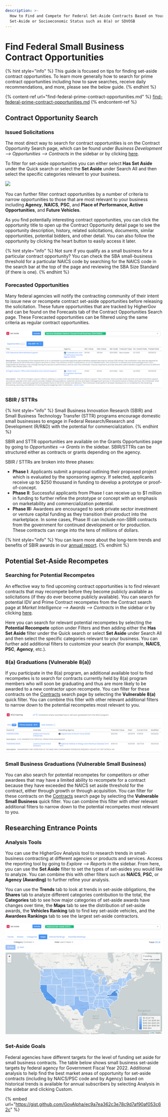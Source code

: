 ```yaml
---
description: >-
  How to Find and Compete for Federal Set-Aside Contracts Based on Your
  Set-Aside or Socioeconomic Status such as 8(a) or SDVOSB
---
```


# Find Federal Small Business  Contract Opportunities

{% hint style="info" %}
This guide is focused on tips for finding set-aside contract opportunities.  To learn more generally how to search for prime contract opportunities including how to save searches, receive daily recommendations, and more, please see the below guide.
{% endhint %}

{% content-ref url="find-federal-prime-contract-opportunities.md" %}
[find-federal-prime-contract-opportunities.md](find-federal-prime-contract-opportunities.md)
{% endcontent-ref %}

## Contract Opportunity Search

### Issued Solicitations

The most direct way to search for contract opportunities is on the Contract Opportunity Search page, which can be found under _Business Development --> Opportunities --> Contracts_ in the sidebar or by clicking [here](https://www.highergov.com/contract-opportunity/).

To filter for set-aside opportunities you can either select **Has Set Aside** under the Quick search or select the **Set Aside** under Search All and then select the specific categories relevant to your business.

![](../.gitbook/assets/opp\_has\_set\_aside.png)

You can further filter contract opportunities by a number of criteria to narrow opportunities to those that are most relevant to your business including **Agency**, **NAICS**, **PSC**, and **Place of Performance, Active Opportunities**, and **Future Vehicles**. &#x20;

As you find potentially interesting contract opportunities, you can click the opportunity title to open up the Contract Opportunity detail page to see the opportunity description, history, related solicitations, documents, similar opportunities, potential bidders, and other detail.  You can also follow the opportunity by clicking the heart button to easily access it later.&#x20;

{% hint style="info" %}
Not sure if you qualify as a small business for a particular contract opportunity?  You can check the SBA small-business threshold for a particular NAICS code by searching for the NAICS code in the search bar at the top of the page and reviewing the SBA Size Standard (if there is one).&#x20;
{% endhint %}

### Forecasted Opportunities

Many federal agencies will notify the contracting community of their intent to issue new or recompete contract set-aside opportunities before releasing the solicitation.  These future opportunities that are tracked by HigherGov and can be found on the Forecasts tab of the Contract Opportunities Search page.  These Forecasted opportunities can be filtered using the same criteria as regular contract opportunities.

![](../.gitbook/assets/pre-rfp-opp.png)

### SBIR / STTRs

{% hint style="info" %}
Small Business Innovation Research (SBIR) and Small Business Technology Transfer (STTR) programs encourage domestic small businesses to engage in Federal Research/Research and Development (R/R\&D) with the potential for commercialization.
{% endhint %}

SBIR and STTR opportunities are available on the Grants Opportunities page by going to _Opportunities --> Grants_ in the sidebar.  SBIR/STTRs can be structured either as contracts or grants depending on the agency.

SBIR / STTRs are broken into three phases:&#x20;

* **Phase I**: Applicants submit a proposal outlining their proposed project which is evaluated by the sponsoring agency. If selected, applicants receive up to $250 thousand in funding to develop a prototype or proof-of-concept.
* **Phase II**: Successful applicants from Phase I can receive up to $1 million in funding to further refine the prototype or concept with an emphasis on marketability and commercialization potential.
* **Phase III:** Awardees are encouraged to seek private sector investment or venture capital funding as they transition their product into the marketplace.  In some cases, Phase III can include non-SBIR contracts from the government for continued development or for production.  These contracts can range into the tens of millions of dollars.

{% hint style="info" %}
You can learn more about the long-term trends and benefits of SBIR awards in our [annual report](https://www.highergov.com/news/sbir-awards-reach-record-high-2023/).
{% endhint %}

## Potential Set-Aside Recompetes

### Searching for Potential Recompetes

An effective way to find upcoming contract opportunities is to find relevant contracts that may recompete before they become publicly available as solicitations (if they do ever become publicly available).  You can search for potential IDV and Prime Contract recompetes from the Contract search page at _Market Intelligence --> Awards --> Contracts_ in the sidebar or by clicking [here](https://www.govalpha.com/contract/). &#x20;

Here you can search for relevant potential recompetes by selecting the **Potential Recompete** option under Filters and then adding either the **Has Set Aside** filter under the Quick search or select **Set Aside** under Search All and then select the specific categories relevant to your business.  You can further add additional filters to customize your search (for example, **NAICS**, **PSC**, **Agency**, etc.). &#x20;

### 8(a) Graduations (Vulnerable 8(a))

If you participate in the 8(a) program, an additional available tool to find recompetes is to search for contracts currently held by 8(a) program members who will soon be graduating and thus are more likely to be awarded to a new contractor upon recompete.  You can filter for these contracts on the [Contracts](https://www.highergov.com/contract/) search page by selecting the **Vulnerable 8(a)** quick filter.  You can combine this filter with other relevant additional filters to narrow down to the potential recompetes most relevant to you.

![](<../.gitbook/assets/8a (1).png>)

### Small Business Graduations (Vulnerable Small Business)

You can also search for potential recompetes for competitors or other awardees that may have a limited ability to recompete for a contract because they have exceeded the NAICS set aside threshold for the contract, either through growth or through acquisition.  You can filter for these contracts on the [Contracts](https://www.highergov.com/contract/) search page by selecting the **Vulnerable Small Business** quick filter.  You can combine this filter with other relevant additional filters to narrow down to the potential recompetes most relevant to you.

## **Researching Entrance Points**

### Analysis Tools

You can use the HigherGov Analysis tool to research trends in small-business contracting at different agencies or products and services.  Access the reporting tool by going to _Explore --> Reports_ in the sidebar.  From here, you can use the **Set Aside** filter to set the types of set-asides you would like to analyze.  You can combine this with other filters such as **NAICS**, **PSC**, or **Agency (Awarding)** to further refine your analysis.

You can use the **Trends** tab to look at trends in set-aside obligations, the **Shares** tab to analyze different categories contribution to the total, the **Categories** tab to see how major categories of set-aside awards have changes over time, the **Maps** tab to see the distribution of set-aside awards, the **Vehicles Ranking** tab to find key set-aside vehicles, and the **Awardees Rankings** tab to see the largest set-aside contractors.

![](../.gitbook/assets/map.png)

### **Set-Aside Goals**

Federal agencies have different targets for the level of funding set aside for small business contracts. The table below shows small business set-aside targets by federal agency for Government Fiscal Year 2022. Additional analysis to help find the best market areas of opportunity for set-aside contracts (including by NAICS/PSC code and by Agency) based on historical trends is available for annual subscribers by selecting Analysis in the sidebar and clicking Custom.

{% embed url="https://gist.github.com/GovAlpha/ec9a7ea362c3e78c9d7af90af053c62c" %}
